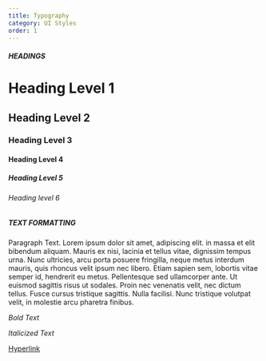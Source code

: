 ```yaml
---
title: Typography
category: UI Styles
order: 1
---
```



##### HEADINGS

# Heading Level 1

## Heading Level 2

### Heading Level 3

#### Heading Level 4

##### Heading Level 5

###### Heading level 6


##### TEXT FORMATTING

Paragraph Text. Lorem ipsum dolor sit amet, adipiscing elit. in massa et elit bibendum aliquam. Mauris ex nisi, lacinia et tellus vitae, dignissim tempus urna. Nunc ultricies, arcu porta posuere fringilla, neque metus interdum mauris, quis rhoncus velit ipsum nec libero. Etiam sapien sem, lobortis vitae semper id, hendrerit eu metus. Pellentesque sed ullamcorper ante. Ut euismod sagittis risus ut sodales. Proin nec venenatis velit, nec dictum tellus. Fusce cursus tristique sagittis. Nulla facilisi. Nunc tristique volutpat velit, in molestie arcu pharetra finibus.

*Bold Text*

_Italicized Text_

[Hyperlink](#)